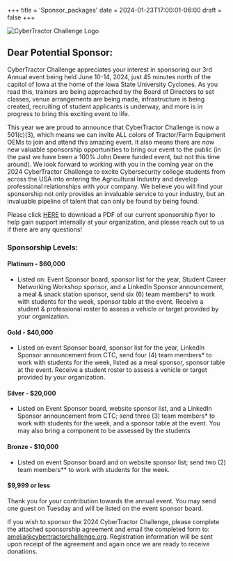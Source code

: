 +++
title = 'Sponsor_packages'
date = 2024-01-23T17:00:01-06:00
draft = false
+++

![CyberTractor Challenge Logo](path-to-your-logo.jpg)

## Dear Potential Sponsor:

CyberTractor Challenge appreciates your interest in sponsoring our 3rd Annual event being held June 10-14, 2024, just 45 minutes north of the capitol of Iowa at the home of the Iowa State University Cyclones. As you read this, trainers are being approached by the Board of Directors to set classes, venue arrangements are being made, infrastructure is being created, recruiting of student applicants is underway, and more is in progress to bring this exciting event to life.

This year we are proud to announce that CyberTractor Challenge is now a 501(c)(3), which means we can invite ALL colors of Tractor/Farm Equipment OEMs to join and attend this amazing event. It also means there are now new valuable sponsorship opportunities to bring our event to the public (in the past we have been a 100% John Deere funded event, but not this time around). We look forward to working with you in the coming year on the 2024 CyberTractor Challenge to excite Cybersecurity college students from across the USA into entering the Agricultural Industry and develop professional relationships with your company. We believe you will find your sponsorship not only provides an invaluable service to your industry, but an invaluable pipeline of talent that can only be found by being found.

Please click [HERE](data/2024_CyberTractor_Sponsorship_Flyer.pdf) to download a PDF of our current sponsorship flyer to help gain support internally at your organization, and please reach out to us if there are any questions!

### Sponsorship Levels:

#### Platinum - $60,000
- Listed on: Event Sponsor board, sponsor list for the year, Student Career Networking Workshop sponsor, and a LinkedIn Sponsor announcement, a meal & snack station sponsor, send six (6) team members* to work with students for the week, sponsor table at the event. Receive a student & professional roster to assess a vehicle or target provided by your organization. 

#### Gold - $40,000
- Listed on event Sponsor board, sponsor list for the year, LinkedIn Sponsor announcement from CTC, send four (4) team members* to work with students for the week, listed as a meal sponsor, sponsor table at the event. Receive a student roster to assess a vehicle or target provided by your organization.

#### Silver - $20,000
- Listed on Event Sponsor board, website sponsor list, and a LinkedIn Sponsor announcement from CTC; send three (3) team members* to work with students for the week, and a sponsor table at the event. You may also bring a component to be assessed by the students

#### Bronze - $10,000
- Listed on event Sponsor board and on website sponsor list; send two (2) team members** to work with students for the week. 

#### $9,999 or less
Thank you for your contribution towards the annual event. You may send one guest on Tuesday and will be listed on the event sponsor board. 

If you wish to sponsor the 2024 CyberTractor Challenge, please complete the attached sponsorship agreement and email the completed form to: [amelia@cybertractorchallenge.org](mailto:amelia@cybertractorchallenge.org). Registration information will be sent upon receipt of the agreement and again once we are ready to receive donations.


